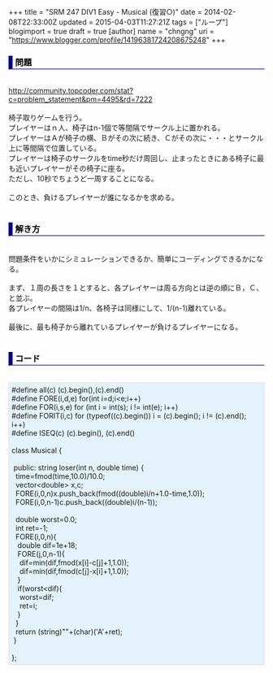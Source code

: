 +++
title = "SRM 247 DIV1 Easy - Musical (復習○)"
date = 2014-02-08T22:33:00Z
updated = 2015-04-03T11:27:21Z
tags = ["ループ"]
blogimport = true
draft = true
[author]
	name = "chngng"
	uri = "https://www.blogger.com/profile/14196381724208675248"
+++

<div dir="ltr" style="text-align: left;" trbidi="on"><h3 style="border-bottom: 2px solid slateblue; border-left: 8px solid navy; color: black; padding: 0px 0px 1px 5px;">問題 </h3><br /><a href="http://community.topcoder.com/stat?c=problem_statement&amp;pm=4495&amp;rd=7222" target="_blank">http://community.topcoder.com/stat?c=problem_statement&amp;pm=4495&amp;rd=7222</a><br /><br />椅子取りゲームを行う。<br />プレイヤーはｎ人、椅子はn-1個で等間隔でサークル上に置かれる。<br />プレイヤーはＡが椅子の横、Ｂがその次に続き、Ｃがその次に・・・とサークル上に等間隔で位置している。<br />プレイヤーは椅子のサークルをtime秒だけ周回し、止まったときにある椅子に最も近いプレイヤーがその椅子に座る。<br />ただし、10秒でちょうど一周することになる。<br /><br />このとき、負けるプレイヤーが誰になるかを求める。<br /><br /><h3 style="border-bottom: 2px solid slateblue; border-left: 8px solid navy; color: black; padding: 0px 0px 1px 5px;">解き方 </h3><br />問題条件をいかにシミュレーションできるか、簡単にコーディングできるかになる。<br /><br />まず、１周の長さを１とすると、各プレイヤーは周る方向とは逆の順にＢ，Ｃ、と並ぶ。<br />各プレイヤーの間隔は1/n、各椅子は同様にして、1/(n-1)離れている。<br /><br />最後に、最も椅子から離れているプレイヤーが負けるプレイヤーになる。<br /><br /><h3 style="border-bottom: 2px solid slateblue; border-left: 8px solid navy; color: black; padding: 0px 0px 1px 5px;">コード </h3><br /><div style="background-color: #e3f2fb; border: 1px dotted #CCCCCC; padding: 5px;">#define all(c) (c).begin(),(c).end()<br />#define FORE(i,d,e) for(int i=d;i&lt;e;i++)<br />#define FOR(i,s,e) for (int i = int(s); i != int(e); i++)<br />#define FORIT(i,c) for (typeof((c).begin()) i = (c).begin(); i != (c).end(); i++)<br />#define ISEQ(c) (c).begin(), (c).end()<br /><br />class Musical {<br /><br /><span class="Apple-tab-span" style="white-space: pre;"> </span>public: string loser(int n, double time) {<br /><span class="Apple-tab-span" style="white-space: pre;">  </span>time=fmod(time,10.0)/10.0;<br /><span class="Apple-tab-span" style="white-space: pre;">  </span>vector&lt;double&gt; x,c;<br /><span class="Apple-tab-span" style="white-space: pre;">  </span>FORE(i,0,n)x.push_back(fmod((double)i/n+1.0-time,1.0));<br /><span class="Apple-tab-span" style="white-space: pre;">  </span>FORE(i,0,n-1)c.push_back((double)i/(n-1));<br /><br /><span class="Apple-tab-span" style="white-space: pre;">  </span>double worst=0.0;<br /><span class="Apple-tab-span" style="white-space: pre;">  </span>int ret=-1;<br /><span class="Apple-tab-span" style="white-space: pre;">  </span>FORE(i,0,n){<br /><span class="Apple-tab-span" style="white-space: pre;">   </span>double dif=1e+18;<br /><span class="Apple-tab-span" style="white-space: pre;">   </span>FORE(j,0,n-1){<br /><span class="Apple-tab-span" style="white-space: pre;">    </span>dif=min(dif,fmod(x[i]-c[j]+1,1.0));<br /><span class="Apple-tab-span" style="white-space: pre;">    </span>dif=min(dif,fmod(c[j]-x[i]+1,1.0));<br /><span class="Apple-tab-span" style="white-space: pre;">   </span>}<br /><span class="Apple-tab-span" style="white-space: pre;">   </span>if(worst&lt;dif){<br /><span class="Apple-tab-span" style="white-space: pre;">    </span>worst=dif;<br /><span class="Apple-tab-span" style="white-space: pre;">    </span>ret=i;<br /><span class="Apple-tab-span" style="white-space: pre;">   </span>}<br /><span class="Apple-tab-span" style="white-space: pre;">  </span>}<br /><span class="Apple-tab-span" style="white-space: pre;">  </span>return (string)""+(char)('A'+ret);<br /><span class="Apple-tab-span" style="white-space: pre;"> </span>}<br /><br />};</div></div>
